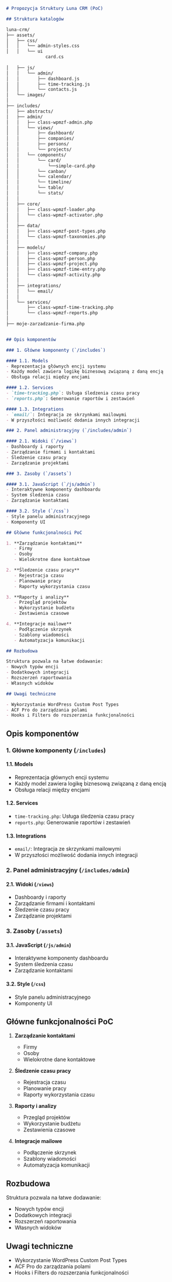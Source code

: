 ``` markdown
# Propozycja Struktury Luna CRM (PoC)

## Struktura katalogów

luna-crm/
├── assets/
│   ├── css/
│   │   └── admin-styles.css
│   │   └── ui
               card.cs
               
│   ├── js/
│   │   └── admin/
│   │       ├── dashboard.js
│   │       ├── time-tracking.js
│   │       └── contacts.js
│   └── images/
│
├── includes/
│   ├── abstracts/
│   ├── admin/
│   │   ├── class-wpmzf-admin.php
│   │   └── views/
│   │       ├── dashboard/
│   │       ├── companies/
│   │       ├── persons/
│   │       └── projects/
│   │   └── components/
│   │       └── card/
│   │           └──simple-card.php
│   │       └── canban/
│   │       └── calendar/
│   │       └── timeline/
│   │       └── table/
│   │       └── stats/
│   │
│   ├── core/
│   │   ├── class-wpmzf-loader.php
│   │   └── class-wpmzf-activator.php
│   │
│   ├── data/
│   │   ├── class-wpmzf-post-types.php
│   │   └── class-wpmzf-taxonomies.php
│   │
│   ├── models/
│   │   ├── class-wpmzf-company.php
│   │   ├── class-wpmzf-person.php
│   │   ├── class-wpmzf-project.php
│   │   ├── class-wpmzf-time-entry.php
│   │   └── class-wpmzf-activity.php
│   │
│   ├── integrations/
│   │   └── email/
│   │
│   └── services/
│       ├── class-wpmzf-time-tracking.php
│       └── class-wpmzf-reports.php
│
├── moje-zarzadzanie-firma.php


## Opis komponentów

### 1. Główne komponenty (`/includes`)

#### 1.1. Models
- Reprezentacja głównych encji systemu
- Każdy model zawiera logikę biznesową związaną z daną encją
- Obsługa relacji między encjami

#### 1.2. Services
- `time-tracking.php`: Usługa śledzenia czasu pracy
- `reports.php`: Generowanie raportów i zestawień

#### 1.3. Integrations
- `email/`: Integracja ze skrzynkami mailowymi
- W przyszłości możliwość dodania innych integracji

### 2. Panel administracyjny (`/includes/admin`)

#### 2.1. Widoki (`/views`)
- Dashboardy i raporty
- Zarządzanie firmami i kontaktami
- Śledzenie czasu pracy
- Zarządzanie projektami

### 3. Zasoby (`/assets`)

#### 3.1. JavaScript (`/js/admin`)
- Interaktywne komponenty dashboardu
- System śledzenia czasu
- Zarządzanie kontaktami

#### 3.2. Style (`/css`)
- Style panelu administracyjnego
- Komponenty UI

## Główne funkcjonalności PoC

1. **Zarządzanie kontaktami**
   - Firmy
   - Osoby
   - Wielokrotne dane kontaktowe

2. **Śledzenie czasu pracy**
   - Rejestracja czasu
   - Planowanie pracy
   - Raporty wykorzystania czasu

3. **Raporty i analizy**
   - Przegląd projektów
   - Wykorzystanie budżetu
   - Zestawienia czasowe

4. **Integracje mailowe**
   - Podłączenie skrzynek
   - Szablony wiadomości
   - Automatyzacja komunikacji

## Rozbudowa

Struktura pozwala na łatwe dodawanie:
- Nowych typów encji
- Dodatkowych integracji
- Rozszerzeń raportowania
- Własnych widoków

## Uwagi techniczne

- Wykorzystanie WordPress Custom Post Types
- ACF Pro do zarządzania polami
- Hooks i Filters do rozszerzania funkcjonalności
```
## Opis komponentów

### 1. Główne komponenty (`/includes`)

#### 1.1. Models
- Reprezentacja głównych encji systemu
- Każdy model zawiera logikę biznesową związaną z daną encją
- Obsługa relacji między encjami

#### 1.2. Services
- `time-tracking.php`: Usługa śledzenia czasu pracy
- `reports.php`: Generowanie raportów i zestawień

#### 1.3. Integrations
- `email/`: Integracja ze skrzynkami mailowymi
- W przyszłości możliwość dodania innych integracji

### 2. Panel administracyjny (`/includes/admin`)

#### 2.1. Widoki (`/views`)
- Dashboardy i raporty
- Zarządzanie firmami i kontaktami
- Śledzenie czasu pracy
- Zarządzanie projektami

### 3. Zasoby (`/assets`)

#### 3.1. JavaScript (`/js/admin`)
- Interaktywne komponenty dashboardu
- System śledzenia czasu
- Zarządzanie kontaktami

#### 3.2. Style (`/css`)
- Style panelu administracyjnego
- Komponenty UI

## Główne funkcjonalności PoC

1. **Zarządzanie kontaktami**
    - Firmy
    - Osoby
    - Wielokrotne dane kontaktowe

2. **Śledzenie czasu pracy**
    - Rejestracja czasu
    - Planowanie pracy
    - Raporty wykorzystania czasu

3. **Raporty i analizy**
    - Przegląd projektów
    - Wykorzystanie budżetu
    - Zestawienia czasowe

4. **Integracje mailowe**
    - Podłączenie skrzynek
    - Szablony wiadomości
    - Automatyzacja komunikacji

## Rozbudowa

Struktura pozwala na łatwe dodawanie:
- Nowych typów encji
- Dodatkowych integracji
- Rozszerzeń raportowania
- Własnych widoków

## Uwagi techniczne

- Wykorzystanie WordPress Custom Post Types
- ACF Pro do zarządzania polami
- Hooks i Filters do rozszerzania funkcjonalności